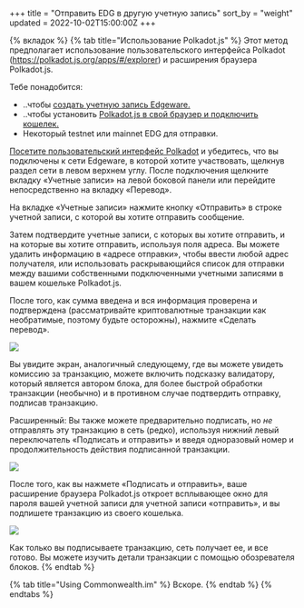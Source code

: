 +++
title = "Отправить EDG в другую учетную запись"
sort_by = "weight"
updated = 2022-10-02T15:00:00Z
+++

{% вкладок %}
{% tab title="Использование Polkadot.js" %}
Этот метод предполагает использование пользовательского интерфейса Polkadot (https://polkadot.js.org/apps/#/explorer) и расширения браузера Polkadot.js.

Тебе понадобится:

- ..чтобы [создать учетную запись Edgeware.](create-an-account/)
- ..чтобы установить [Polkadot.js в свой браузер и подключить кошелек.](connect-an-account-to-a-wallet/)
- Некоторый testnet или mainnet EDG для отправки.

[Посетите пользовательский интерфейс Polkadot](https://polkadot.js.org/apps/#/accounts) и убедитесь, что вы подключены к сети Edgeware, в которой хотите участвовать, щелкнув раздел сети в левом верхнем углу. После подключения щелкните вкладку «Учетные записи» на левой боковой панели или перейдите непосредственно на вкладку «Перевод».

На вкладке «Учетные записи» нажмите кнопку «Отправить» в строке учетной записи, с которой вы хотите отправить сообщение.

Затем подтвердите учетные записи, с которых вы хотите отправить, и на которые вы хотите отправить, используя поля адреса. Вы можете удалить информацию в «адресе отправки», чтобы ввести любой адрес получателя, или использовать раскрывающийся список для отправки между вашими собственными подключенными учетными записями в вашем кошельке Polkadot.js.

После того, как сумма введена и вся информация проверена и подтверждена (рассматривайте криптовалютные транзакции как необратимые, поэтому будьте осторожны), нажмите «Сделать перевод».

![](<../../.gitbook/assets/screen-shot-2020-02-10-at-9.39.14-am (1) (1) (1) (1) (1).png>)

Вы увидите экран, аналогичный следующему, где вы можете увидеть комиссию за транзакцию, можете включить подсказку валидатору, который является автором блока, для более быстрой обработки транзакции (необычно) и в противном случае подтвердить отправку, подписав транзакцию.

Расширенный: Вы также можете предварительно подписать, но _не_ отправлять эту транзакцию в сеть (редко), используя нижний левый переключатель «Подписать и отправить» и введя одноразовый номер и продолжительность действия подписанной транзакции.

![](<../../.gitbook/assets/screen-shot-2020-02-10-at-9.43.14-am (1) (1) (1) (1) (2) (2) (2) (2) (2) (2) (2) (2) (2) (2) (2) (2) (2).png>)

После того, как вы нажмете «Подписать и отправить», ваше расширение браузера Polkadot.js откроет всплывающее окно для пароля вашей учетной записи для учетной записи «отправить», и вы подпишете транзакцию из своего кошелька.

![](<../../.gitbook/assets/screen-shot-2020-02-10-at-9.48.50-am (2) (2) (2) (2) (2) (2) (2) (2) (2) (2) (2) (2).png>)

Как только вы подписываете транзакцию, сеть получает ее, и все готово. Вы можете изучить детали транзакции с помощью обозревателя блоков.
{% endtab %}

{% tab title="Using Commonwealth.im" %}
Вскоре.
{% endtab %}
{% endtabs %}
